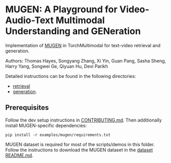 # MUGEN: A Playground for Video-Audio-Text Multimodal Understanding and GENeration

Implementation of [MUGEN](https://arxiv.org/abs/2204.08058) in TorchMultimodal for text-video retrieval and generation.

Authors: Thomas Hayes, Songyang Zhang, Xi Yin, Guan Pang, Sasha Sheng, Harry Yang, Songwei Ge, Qiyuan Hu, Devi Parikh

Detailed instructions can be found in the following directories:
- [retrieval](https://github.com/facebookresearch/multimodal/tree/main/examples/mugen/retrieval)
- [generation](https://github.com/facebookresearch/multimodal/tree/main/examples/mugen/generation).


## Prerequisites
Follow the dev setup instructions in [CONTRIBUTING.md](https://github.com/facebookresearch/multimodal/blob/main/CONTRIBUTING.md). Then additionally install MUGEN-specific dependencies:
```
pip install -r examples/mugen/requirements.txt
```
MUGEN dataset is required for most of the scripts/demos in this folder. Follow the instructions to download the MUGEN dataset in the [dataset README.md](https://github.com/facebookresearch/multimodal/blob/main/examples/mugen/data/README.md).
